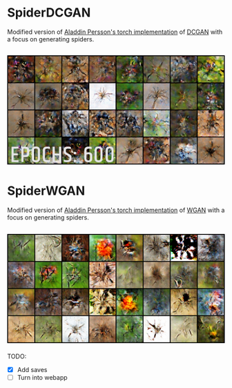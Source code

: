 # SpiderDCGAN
Modified version of [Aladdin Persson's torch implementation](https://youtu.be/IZtv9s_Wx9I) of [DCGAN](https://arxiv.org/pdf/1511.06434.pdf) with a focus on generating spiders.

![Gif](https://github.com/Zayatsoff/SpiderGAN/blob/main/spiderDCGAN/DCGANgif.gif)
---
# SpiderWGAN
Modified version of [Aladdin Persson's torch implementation](https://youtu.be/pG0QZ7OddX4) of [WGAN](https://arxiv.org/pdf/1701.07875.pdf) with a focus on generating spiders.

![Image](https://github.com/Zayatsoff/SpiderGAN/blob/main/spiderWGAN/epochs_img/2100.png)
---
TODO:
- [x] Add saves
- [ ] Turn into webapp
